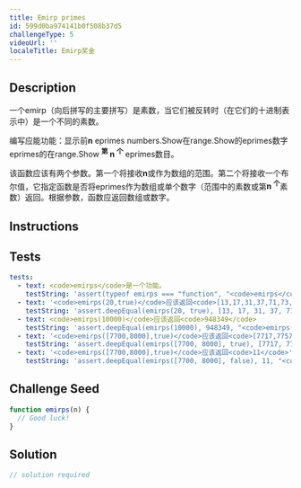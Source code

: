 ```yaml
---
title: Emirp primes
id: 599d0ba974141b0f508b37d5
challengeType: 5
videoUrl: ''
localeTitle: Emirp奖金
---
```


## Description
<section id="description"><p>一个emirp（向后拼写的主要拼写）是素数，当它们被反转时（在它们的十进制表示中）是一个不同的素数。 </p><p>编写应能功能：显示前<b>n</b> eprimes numbers.Show在range.Show的eprimes数字eprimes的在range.Show <b><sup>第</sup> n <sup>个</sup></b> eprimes数目。 </p><p>该函数应该有两个参数。第一个将接收<b>n</b>或作为数组的范围。第二个将接收一个布尔值，它指定函数是否将eprimes作为数组或单个数字（范围中的素数或第<b>n <sup>个</sup></b>素数）返回。根据参数，函数应返回数组或数字。 </p></section>

## Instructions
<section id="instructions">
</section>

## Tests
<section id='tests'>

```yml
tests:
  - text: <code>emirps</code>是一个功能。
    testString: 'assert(typeof emirps === "function", "<code>emirps</code> is a function.");'
  - text: '<code>emirps(20,true)</code>应该返回<code>[13,17,31,37,71,73,79,97,107,113,149,157,167,179,199,311,337,347,359,389]</code>'
    testString: 'assert.deepEqual(emirps(20, true), [13, 17, 31, 37, 71, 73, 79, 97, 107, 113, 149, 157, 167, 179, 199, 311, 337, 347, 359, 389], "<code>emirps(20,true)</code> should return <code>[13,17,31,37,71,73,79,97,107,113,149,157,167,179,199,311,337,347,359,389]</code>");'
  - text: <code>emirps(10000)</code>应该返回<code>948349</code>
    testString: 'assert.deepEqual(emirps(10000), 948349, "<code>emirps(10000)</code> should return <code>948349</code>");'
  - text: '<code>emirps([7700,8000],true)</code>应该返回<code>[7717,7757,7817,7841,7867,7879,7901,7927,7949,7951,7963]</code>'
    testString: 'assert.deepEqual(emirps([7700, 8000], true), [7717, 7757, 7817, 7841, 7867, 7879, 7901, 7927, 7949, 7951, 7963], "<code>emirps([7700,8000],true)</code> should return <code>[7717,7757,7817,7841,7867,7879,7901,7927,7949,7951,7963]</code>");'
  - text: '<code>emirps([7700,8000],true)</code>应该返回<code>11</code>'
    testString: 'assert.deepEqual(emirps([7700, 8000], false), 11, "<code>emirps([7700,8000],true)</code> should return <code>11</code>");'

```

</section>

## Challenge Seed
<section id='challengeSeed'>

<div id='js-seed'>

```js
function emirps(n) {
  // Good luck!
}

```

</div>



</section>

## Solution
<section id='solution'>

```js
// solution required
```
</section>
